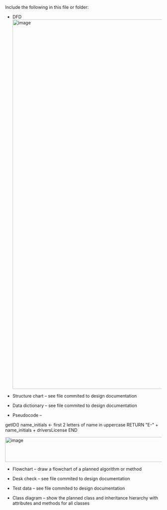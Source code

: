 Include the following in this file or folder:

- DFD
  <img width="1659" height="1188" alt="image" src="https://github.com/user-attachments/assets/e32597c5-70f8-4777-ab9b-69263f789305" />




- Structure chart – see file commited to design documentation


- Data dictionary – see file commited to design documentation


  
- Pseudocode –

getID()
    name_initials ← first 2 letters of name in uppercase
    RETURN "E-" + name_initials + driversLicense
END

<img width="797" height="80" alt="image" src="https://github.com/user-attachments/assets/28c03950-2bb1-4a60-a910-4361f7695a85" />



- Flowchart – draw a flowchart of a planned algorithm or method



- Desk check –  see file commited to design documentation





- Test data –  see file commited to design documentation


- Class diagram – show the planned class and inheritance hierarchy with attributes and
methods for all classes
